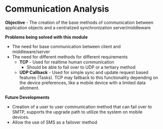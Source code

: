 # Communication Analysis

**Objective** - The creation of the base methods of communication between application objects and a centralized synchronization server/middleware

**Problems being solved with this module**
* The need for base communication between client and middleware/server
* The need for different methods for different requirements
  * **TCP** - Used for realtime human communication
    * Should be able to fail over to UDP or a tertiary method
  * **UDP Callback** - Used for simple sync and update request based features (Tasks). TCP may fallback to this functionality depending on the device preferences, like a mobile device with a limited data allotment.

**Future Developments**
* Creation of a user to user communication method that can fail over to SMTP, supports the upgrade path to utilize the system on mobile devices.
* Allow the use of SMS as a failover method
